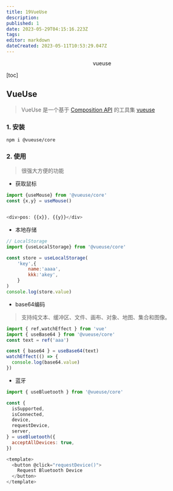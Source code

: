 ```yaml
---
title: 19VueUse
description: 
published: 1
date: 2023-05-29T04:15:16.223Z
tags: 
editor: markdown
dateCreated: 2023-05-11T10:53:29.047Z
---
```


<center>vueuse</center>



[toc]





## VueUse

> VueUse 是一个基于 [Composition API](https://v3.vuejs.org/guide/composition-api-introduction.html) 的工具集 [vueuse ](https://vueuse.org/)





### 1. 安装

```shell
npm i @vueuse/core
```





### 2. 使用

> 很强大方便的功能

* 获取鼠标

```js
import {useMouse} from '@vueuse/core'
const {x,y} = useMouse()


<div>pos: {{x}}, {{y}}</div>
```

* 本地存储

```js
// LocalStorage
import {useLocalStorage} from '@vueuse/core'

const store = useLocalStorage(
    'key',{
        name:'aaaa',
        kkk:'akey',
    }
)
console.log(store.value)
```

* base64编码

> 支持纯文本、缓冲区、文件、画布、对象、地图、集合和图像。

```js
import { ref,watchEffect } from 'vue'
import { useBase64 } from '@vueuse/core'
const text = ref('aaa')

const { base64 } = useBase64(text)
watchEffect(() => {
  console.log(base64.value)
})
```

* 蓝牙

```js
import { useBluetooth } from '@vueuse/core'

const {
  isSupported,
  isConnected,
  device,
  requestDevice,
  server,
} = useBluetooth({
  acceptAllDevices: true,
})

<template>
  <button @click="requestDevice()">
    Request Bluetooth Device
  </button>
</template>
```

